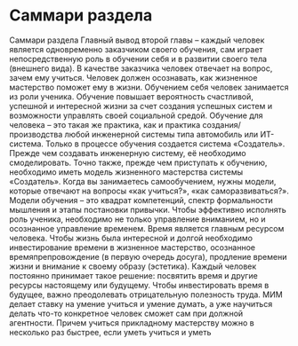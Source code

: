 # Саммари раздела

Саммари раздела
Главный вывод второй главы – каждый человек является одновременно заказчиком своего обучения, сам играет непосредственную роль в обучении себя и в развитии своего тела (внешнего вида).
В качестве заказчика человек отвечает на вопрос, зачем ему учиться. Человек должен осознавать, как жизненное мастерство поможет ему в жизни. Обучением себя человек занимается из роли ученика. Обучение повышает вероятность счастливой, успешной и интересной жизни за счет создания успешных систем и возможности управлять своей социальной средой.
Обучение для человека – это такая же практика, как и практика создания/производства любой инженерной системы типа автомобиль или ИТ-система. Только в процессе обучения создается система «Создатель». Прежде чем создавать инженерную систему, её необходимо смоделировать. Точно также, прежде чем приступать к обучению, необходимо иметь модель жизненного мастерства системы «Создатель».
Когда вы занимаетесь самообучением, нужны модели, которые отвечают на вопросы «как учиться?», «как саморазвиваться?». Модели обучения – это квадрат компетенций, спектр формальности мышления и этапы постановки привычки. Чтобы эффективно исполнять роль ученика, необходимо не только управление вниманием, но и осознанное управление временем.
Время является главным ресурсом человека. Чтобы жизнь была интересной и долгой необходимо инвестирование времени в жизненное мастерство, осознанное времяпрепровождение (в первую очередь досуга), продление времени жизни и внимание к своему образу (эстетика). Каждый человек постоянно принимает такое решение: посвятить время и другие ресурсы настоящему или будущему. Чтобы инвестировать время в будущее, важно преодолевать отрицательную полезность труда.
МИМ делает ставку на умение учиться и умение думать, а уже научиться делать что-то конкретное человек сможет сам при должной агентности. Причем учиться прикладному мастерству можно в несколько раз быстрее, если уметь учиться и уметь
